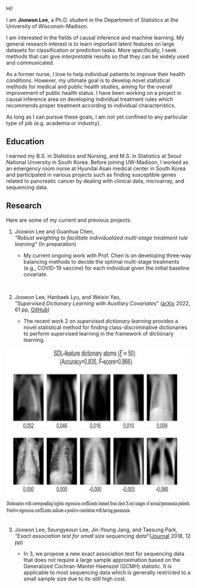 Hi!

I am **Joowon Lee**, a Ph.D. student in the Department of Statistics at the University of Wisconsin-Madison.

I am interested in the fields of causal inference and machine learning. My general research interest is to learn important latent features on large datasets for classification or prediction tasks. More specifically, I seek methods that can give *interpretable* results so that they can be widely used and communicated. 

As a former nurse, I love to help individual patients to improve their health conditions. However, my ultimate goal is to develop novel statistical methods for medical and public health studies, aiming for the overall improvement of public health status. I have been working on a project in causal inference area on developing individual treatment rules which recommends proper treatment according to individual characteristics.

As long as I can pursue these goals, I am not yet confined to any particular type of job (e.g. academia or industry).


## Education 

I earned my B.S. in Statistics and Nursing, and M.S. in Statistics at Seoul National Unversity in South Korea. Before joining UW-Madison, I worked as an emergency room nurse at Hyundai Asan medical center in South Korea and participated in various projects such as finding susceptible genes related to pancreatic cancer by dealing with clinical data, microarray, and sequencing data.


## Research 

Here are some of my current and previous projects: 

1. Joowon Lee and Guanhua Chen, \
 *"Robust weighting to facilitate individualized multi-stage treatment rule learning"* (In preparation)
 
   - My current ongoing work with Prof. Chen is on developing three-way balancing methods to decide the optimal multi-stage treatments (e.g., COVID-19 vaccine) for each individual given the initial baseline covariate. 
   
&nbsp;

2. Joowon Lee, Hanbaek Lyu, and Weixin Yao,\
*"Supervised Dictionary Learning with Auxiliary Covariates*" ([arXiv](https://arxiv.org/abs/2206.06774) 2022, 61 pp, [GitHub](https://github.com/ljw9510/SDL))

   - The recent work 2 on *supervised dictionary learning* provides a novel statistical method for finding class-discriminative dictionaries to perform supervised learning in the framework of dictionary learning. 

<img src="Figures/SDL_xray_small.png" width="700" height="450">
&nbsp;


3. Joowon Lee, Seungyeoun Lee, Jin-Young Jang, and Taesung Park, \
*"Exact association test for small size sequencing data*"([Journal](https://bmcmedgenomics.biomedcentral.com/articles/10.1186/s12920-018-0344-z) 2018, 12 pp)

   - In 3, we propose a new exact association test for sequencing data that does not require a large sample approximation based on the Generalized Cochran-Mantel-Haenszel (GCMH) statistic. It is applicable to most sequencing data which is generally restricted to a small sample size due to its-still high cost.
